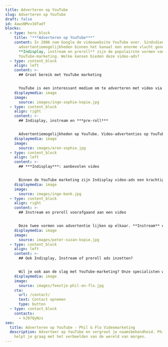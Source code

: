 ```yaml
---
title: Adverteren op YouTube
slug: Adverteren op YouTube
draft: false
id: 4awsNMvv3dfadf
blocks:
  - type: hero_block
    title: "***Adverteren op YouTube***"
    content: In 2006 nam Google de videowebsite YouTube over. Sindsdien hebben de
      advertentiemogelijkheden binnen het kanaal een enorme vlucht genomen.
      **Indisplay, instream en preroll** zijn de populairste vormen van
      YouTube-marketing. Welke kansen bieden deze video-ads?
  - type: content_block
    align: left
    content: >-
      ## Groot bereik met YouTube marketing


      YouTube is een interessant medium om te adverteren met video via indisplay, instream, preroll en andere marketing-uitingen. Na Google is het de grootste zoekmachine; meer dan een miljard mensen wereldwijd gebruiken YouTube wekelijks al dan niet dagelijks. Je bereikt er ruim 95 procent van de internetgebruikers mee. En daarmee ook jouw doelgroep.
    displaymedia: image
    image:
      source: images/inge-sophie-kopie.jpg
  - type: content_block
    align: right
    content: >-
      ## Indisplay, instream en ***pre-roll*** 


      Advertentiemogelijkheden op YouTube. Video-advertenties op YouTube leveren meer op dan traditionele tv-reclames. En dat is ook niet zo gek, want tot YouTube heb je altijd toegang. Of je nu thuis, op je werk of in de trein zit. Hier adverteren is ideaal voor het vergroten van je naamsbekendheid en branding. Je hebt verschillende advertentiemogelijkheden, waaronder **indisplay**, **instream** en **preroll**.
    displaymedia: image
    image:
      source: images/aron-sophie.jpg
  - type: content_block
    align: left
    content: >-
      ## ***Indisplay***: aanbevolen video


      Binnen de YouTube marketing zijn Indisplay video-ads een krachtig instrument om je naamsbekendheid en branding op te krikken. Deze advertenties verschijnen als gesponsorde, aanbevolen video’s boven in zoekresultaten. Nauwelijks van andere video’s en afspeellijsten te onderscheiden, waardoor mensen ze snel aanklikken!
    displaymedia: image
    image:
      source: images/inge-bank.jpg
  - type: content_block
    align: right
    content: >-
      ## Instream en preroll voorafgaand aan een video


      Deze twee vormen van advertentie lijken op elkaar. **Instream** en **preroll** advertenties verschijnen voorafgaand aan een video, duren maximaal dertig seconden en bieden de mogelijkheid om Call To Action (CTA’s), specifieke URL’s te maken. Preroll-ads kun je niet doorspoelen, waardoor je er gegarandeerd impressies mee koopt. Bij Instream hebben kijkers na vijf seconden de mogelijkheid om de advertentie over te slaan. Je betaalt pas nadat iemand meer dan deze 5 seconden heeft gekeken. Hierdoor bereik je alleen de écht geïnteresseerden.
    displaymedia: image
    image:
      source: images/peter-suzan-kopie.jpg
  - type: content_block
    align: left
    content: >-
      ## Ook Indisplay, Instream of preroll ads inzetten?


      Wil je ook aan de slag met YouTube-marketing? Onze specialisten weten hoe je met jouw video ads opvalt tussen de concurrentie en de juiste doelgroep bereikt. Stap voor stap adviseert Phil & Flo over hoe je video zo effectief mogelijk inzet in het reclamenetwerk van YouTube. Termen als indisplay, instream en preroll zijn ons niet vreemd. We weten jouw [YouTube-marketing](https://www.philenflo.nl/youtube-marketing/) gericht in te zetten door vooraf de karakteristieken van jouw doelgroep in kaart te brengen.
    displaymedia: image
    image:
      source: images/feestje-phil-en-flo.jpg
    cta:
      url: /contact/
      text: Contact opnemen
      type: button
  - type: contact_block
    contacts:
      - kJ07QyNzs
seo:
  title: Adverteren op YouTube - Phil & Flo Videomarketing
  description: Adverteer op YouTube en vergroot je naamsbekendheid. Phil & Flo
    helpt je graag met het verbeelden van de wereld van morgen.
---
```

